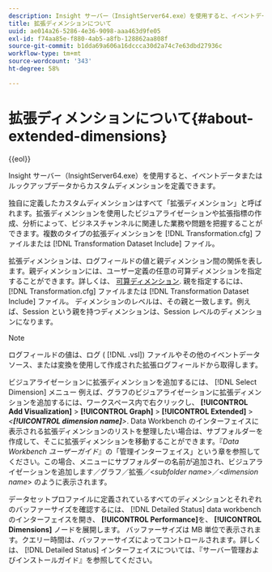 ```yaml
---
description: Insight サーバー（InsightServer64.exe）を使用すると、イベントデータまたはルックアップデータからカスタムディメンションを定義できます。
title: 拡張ディメンションについて
uuid: ae014a26-5286-4e36-9098-aaa463d9fe05
exl-id: f74aa85e-f880-4ab5-a8fb-128862aa808f
source-git-commit: b1dda69a606a16dccca30d2a74c7e63dbd27936c
workflow-type: tm+mt
source-wordcount: '343'
ht-degree: 58%

---
```


# 拡張ディメンションについて{#about-extended-dimensions}

{{eol}}

Insight サーバー（InsightServer64.exe）を使用すると、イベントデータまたはルックアップデータからカスタムディメンションを定義できます。

独自に定義したカスタムディメンションはすべて「拡張ディメンション」と呼ばれます。拡張ディメンションを使用したビジュアライゼーションや拡張指標の作成、分析によって、ビジネスチャンネルに関連した業務や問題を把握することができます。複数のタイプの拡張ディメンションを [!DNL Transformation.cfg] ファイルまたは [!DNL Transformation Dataset Include] ファイル。

拡張ディメンションは、ログフィールドの値と親ディメンション間の関係を表します。親ディメンションには、ユーザー定義の任意の可算ディメンションを指定することができます。詳しくは、 [可算ディメンション](../../../home/c-dataset-const-proc/c-ex-dim/c-types-ex-dim/c-count-dim.md#concept-f28b633419494e7bbc510012dbfcc6f8). 親を指定するには、 [!DNL Transformation.cfg] ファイルまたは [!DNL Transformation Dataset Include] ファイル。 ディメンションのレベルは、その親と一致します。例えば、Session という親を持つディメンションは、Session レベルのディメンションになります。

>[!NOTE]
>
>ログフィールドの値は、ログ ( [!DNL .vsl]) ファイルやその他のイベントデータソース、または変換を使用して作成された拡張ログフィールドから取得します。

ビジュアライゼーションに拡張ディメンションを追加するには、 [!DNL Select Dimension] メニュー 例えば、グラフのビジュアライゼーションに拡張ディメンションを追加するには、ワークスペース内で右クリックし、 **[!UICONTROL Add Visualization]** > **[!UICONTROL Graph]** > **[!UICONTROL Extended]** > *&lt;**[!UICONTROL dimension name]**>*. Data Workbench のインターフェイスに表示される拡張ディメンションのリストを整理したい場合は、サブフォルダーを作成して、そこに拡張ディメンションを移動することができます。『*Data Workbench ユーザーガイド*』の「管理インターフェイス」という章を参照してください。この場合、メニューにサブフォルダーの名前が追加され、ビジュアライゼーションを追加します／グラフ／拡張／&lt;*subfolder name*>／&lt;*dimension name*> のように表示されます。

データセットプロファイルに定義されているすべてのディメンションとそれぞれのバッファーサイズを確認するには、 [!DNL Detailed Status] data workbench のインターフェイスを開き、 **[!UICONTROL Performance]**&#x200B;を、 **[!UICONTROL Dimensions]** ノードを展開します。 バッファーサイズは MB 単位で表示されます。クエリー時間は、バッファーサイズによってコントロールされます。詳しくは、 [!DNL Detailed Status] インターフェイスについては、『サーバー管理およびインストールガイド』を参照してください。
